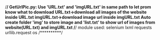 /**********/
GetUrlPic.py:
Use 'URL.txt' and 'imgURL.txt' in same path to let prom know what to download
URL.txt->download all images of the website inside URL.txt
imgURL.txt->download image url inside imgURL.txt
Auto create folder 'img' to store image and 'list.txt' to show url of images from website(URL.txt) and imgURL.txt
/**********/
module used:
selenium
lxml
requests
urllib.request
os
/**********/
